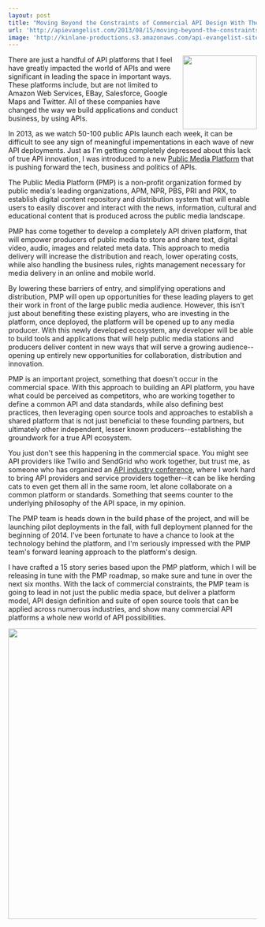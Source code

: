 ```yaml
---
layout: post
title: "Moving Beyond the Constraints of Commercial API Design With The Public Media Platform"
url: 'http://apievangelist.com/2013/08/15/moving-beyond-the-constraints-of-commercial-api-design-with-the-public-media-platform/'
image: 'http://kinlane-productions.s3.amazonaws.com/api-evangelist-site/blog/public-media-logo.jpeg'
---
```


[<img class="c1" src="https://s3.amazonaws.com/kinlane-productions/api-evangelist/public-media-platform/public-media-logo.jpeg" alt="" width="150" align="right" />][1]

There are just a handful of API platforms that I feel have greatly impacted the world of APIs and were significant in leading the space in important ways. These platforms include, but are not limited to Amazon Web Services, EBay, Salesforce, Google Maps and Twitter. All of these companies have changed the way we build applications and conduct business, by using APIs.

In 2013, as we watch 50-100 public APIs launch each week, it can be difficult to see any sign of meaningful impementations in each wave of new API deployments. Just as I'm getting completely depressed about this lack of true API innovation, I was introduced to a new [Public Media Platform][1] that is pushing forward the tech, business and politics of APIs.

The Public Media Platform (PMP) is a non-profit organization formed by public media's leading organizations, APM, NPR, PBS, PRI and PRX, to establish digital content repository and distribution system that will enable users to easily discover and interact with the news, information, cultural and educational content that is produced across the public media landscape.

PMP has come together to develop a completely API driven platform, that will empower producers of public media to store and share text, digital video, audio, images and related meta data. This approach to media delivery will increase the distribution and reach, lower operating costs, while also handling the business rules, rights management necessary for media delivery in an online and mobile world.

By lowering these barriers of entry, and simplifying operations and distribution, PMP will open up opportunities for these leading players to get their work in front of the large public media audience. However, this isn't just about benefiting these existing players, who are investing in the platform, once deployed, the platform will be opened up to any media producer. With this newly developed ecosystem, any developer will be able to build tools and applications that will help public media stations and producers deliver content in new ways that will serve a growing audience--opening up entirely new opportunities for collaboration, distribution and innovation.

PMP is an important project, something that doesn't occur in the commercial space. With this approach to building an API platform, you have what could be perceived as competitors, who are working together to define a common API and data standards, while also defining best practices, then leveraging open source tools and approaches to establish a shared platform that is not just beneficial to these founding partners, but ultimately other independent, lesser known producers--establishing the groundwork for a true API ecosystem.

You just don't see this happening in the commercial space. You might see API providers like Twilio and SendGrid who work together, but trust me, as someone who has organized an [API industry conference][2], where I work hard to bring API providers and service providers together--it can be like herding cats to even get them all in the same room, let alone collaborate on a common platform or standards. Something that seems counter to the underlying philosophy of the API space, in my opinion.

The PMP team is heads down in the build phase of the project, and will be launching pilot deployments in the fall, with full deployment planned for the beginning of 2014. I've been fortunate to have a chance to look at the technology behind the platform, and I'm seriously impressed with the PMP team's forward leaning approach to the platform's design.

I have crafted a 15 story series based upon the PMP platform, which I will be releasing in tune with the PMP roadmap, so make sure and tune in over the next six months. With the lack of commercial constraints, the PMP team is going to lead in not just the public media space, but deliver a platform model, API design definition and suite of open source tools that can be applied across numerous industries, and show many commercial API platforms a whole new world of API possibilities.

[<img class="c2" src="https://s3.amazonaws.com/kinlane-productions/api-evangelist/public-media-platform/public-media-platform.jpg" alt="" width="590" />][1]

   [1]: http://publicmediaplatform.org/ (Public Media Platform)
   [2]: http://www.apistrategyconference.com/2013SF/index.php (API industry conference)
